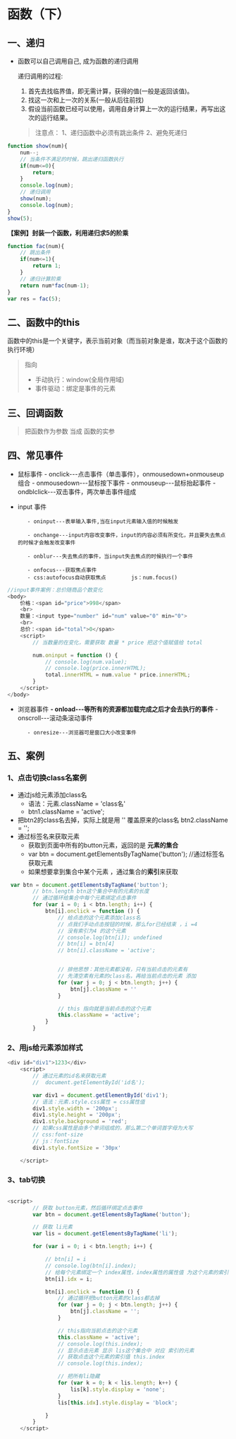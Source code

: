 # 函数（下）

## 一、递归

- 函数可以自己调用自己, 成为函数的递归调用

  递归调用的过程:

  1. 首先去找临界值，即无需计算，获得的值(一般是返回该值)。
  2. 找这一次和上一次的关系(一般从后往前找)
  3. 假设当前函数已经可以使用，调用自身计算上一次的运行结果，再写出这次的运行结果。

  > 注意点：
  > 1、递归函数中必须有跳出条件
  > 2、避免死递归



```javascript
function show(num){
	num--;
	// 当条件不满足的时候，跳出递归函数执行
	if(num<=0){
		return;
	}
	console.log(num);
	// 递归调用
	show(num);
	console.log(num);
}
show(5);
```

**【案例】封装一个函数，利用递归求5的阶乘**

```javascript
function fac(num){
	// 跳出条件
	if(num<=1){
		return 1;
	}
	// 递归计算阶乘
	return num*fac(num-1);
}
var res = fac(5);
```



## 二、函数中的this

 函数中的this是一个关键字，表示当前对象（而当前对象是谁，取决于这个函数的执行环境）

> 指向
>
> - 手动执行：window(全局作用域)
> - 事件驱动：绑定是事件的元素



## 三、回调函数

> 把函数作为参数 当成 函数的实参 

## 四、常见事件

- 鼠标事件
         - onclick---点击事件（单击事件），onmousedown+onmouseup组合
         - onmousedown---鼠标按下事件
         - onmouseup---鼠标抬起事件
         - ondblclick---双击事件，两次单击事件组成
- input 事件

         - oninput---表单输入事件,当在input元素输入值的时候触发
        
         - onchange---input内容改变事件，input的内容必须有所变化，并且要失去焦点的时候才会触发改变事件
        
         - onblur---失去焦点的事件，当input失去焦点的时候执行一个事件
        
         - onfocus---获取焦点事件 
         - css:autofocus自动获取焦点        js：num.focus() 

     
```javascript
//input事件案例：总价随商品个数变化
<body>
    价格：<span id="price">998</span>
    <br>
    数量：<input type="number" id="num" value="0" min="0">
    <br>
    总价：<span id="total">0</span>
    <script>
        // 当数量的在变化，需要获取 数量 * price 把这个值赋值给 total

        num.oninput = function () {
            // console.log(num.value);
            // console.log(price.innerHTML);
            total.innerHTML = num.value * price.innerHTML;
        }
    </script>
</body>
```

- 浏览器事件
         **- onload---等所有的资源都加载完成之后才会去执行的事件**
         - onscroll---滚动条滚动事件

         - onresize---浏览器可是窗口大小改变事件

## 五、案例

### 1、点击切换class名案例

- 通过js给元素添加class名
   - 语法：元素.className = 'class名' 
   -  btn1.className = 'active';
- 把btn2的class名去掉，实际上就是用 '' 覆盖原来的class名 btn2.className = '';
- 通过标签名来获取元素 
   - 获取到页面中所有的button元素，返回的是 **元素的集合**
   - var btn = document.getElementsByTagName('button'); //通过标签名获取元素
   - 如果想要拿到集合中某个元素 ，通过集合的**索引**来获取
```javascript
 var btn = document.getElementsByTagName('button');
        // btn.length btn这个集合中有的元素的长度
        // 通过循环给集合中每个元素绑定点击事件 
        for (var i = 0; i < btn.length; i++) {
            btn[i].onclick = function () {
                // 给点击的这个元素添加class名
                // 点我们手动点击按钮的时候，那么for已经结束 ，i =4
                // 没有索引为4 的这个元素
                // console.log(btn[i]); undefined 
                // btn[i] = btn[4]
                // btn[i].className = 'active';


                // 排他思想：其他元素都没有，只有当前点击的元素有
                // 先清空素有元素的class名，再给当前点击的元素 添加
                for (var j = 0; j < btn.length; j++) {
                    btn[j].className = ''
                }

                // this 指向就是当前点击的这个元素
                this.className = 'active';
            }
        }
```

### 2、用js给元素添加样式

```javascript
<div id="div1">1233</div>
    <script>
        // 通过元素的id名来获取元素
        //  document.getElementById('id名');

        var div1 = document.getElementById('div1');
        // 语法：元素.style.css属性 = css属性值
        div1.style.width = '200px';
        div1.style.height = '200px';
        div1.style.background = 'red';
        // 如果css属性是由多个单词组成的，那么第二个单词首字母为大写
        // css:font-size
        // js：fontSize
        div1.style.fontSize = '30px'

    </script>
```

###  3、tab切换

```javascript

<script>
        // 获取 button元素，然后循环绑定点击事件
        var btn = document.getElementsByTagName('button');

        // 获取 li元素
        var lis = document.getElementsByTagName('li');

        for (var i = 0; i < btn.length; i++) {

            // btn[i] = i 
            // console.log(btn[i].index);
            // 给每个元素绑定一个 index属性，index属性的属性值 为这个元素的索引
            btn[i].idx = i;

            btn[i].onclick = function () {
                // 通过循环把button元素的class都去掉
                for (var j = 0; j < btn.length; j++) {
                    btn[j].className = '';
                }

                // this指向当前点击的这个元素
                this.className = 'active';
                // console.log(this.index);
                // 显示点击元素 显示 lis这个集合中 对应 索引的元素
                // 获取点击这个元素的索引值 this.index
                // console.log(this.index);

                // 把所有li隐藏
                for (var k = 0; k < lis.length; k++) {
                    lis[k].style.display = 'none';
                }
                lis[this.idx].style.display = 'block';

            }
        }
    </script>
    
```








































